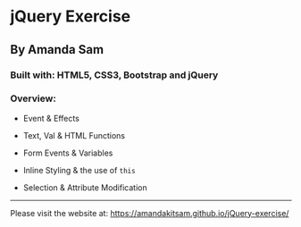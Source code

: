 # jQuery Exercise

## By Amanda Sam

### Built with: HTML5, CSS3, Bootstrap and jQuery

### Overview:

- Event & Effects

- Text, Val & HTML Functions

- Form Events & Variables

- Inline Styling & the use of ```this```

- Selection & Attribute Modification

---
Please visit the website at: https://amandakitsam.github.io/jQuery-exercise/
